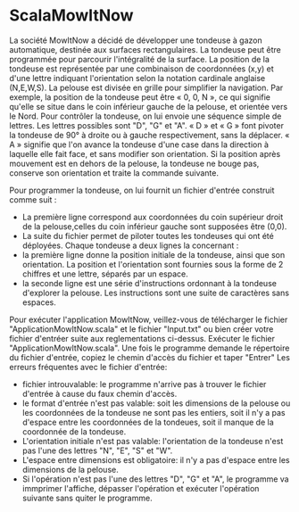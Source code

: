 # ScalaMowItNow

La société MowItNow a décidé de développer une tondeuse à gazon automatique, destinée aux surfaces rectangulaires.
La tondeuse peut être programmée pour parcourir l'intégralité de la surface.
La position de la tondeuse est représentée par une combinaison de coordonnées (x,y) et d'une lettre indiquant l'orientation selon la notation cardinale anglaise (N,E,W,S).
La pelouse est divisée en grille pour simplifier la navigation.
Par exemple, la position de la tondeuse peut être « 0, 0, N », ce qui signifie qu'elle se situe dans le coin inférieur gauche de la pelouse, et orientée vers le Nord.
Pour contrôler la tondeuse, on lui envoie une séquence simple de lettres. Les lettres possibles sont "D", "G" et "A".
« D » et « G » font pivoter la tondeuse de 90° à droite ou à gauche respectivement, sans la déplacer.
« A » signifie que l'on avance la tondeuse d'une case dans la direction à laquelle elle fait face, et sans modifier son orientation.
Si la position après mouvement est en dehors de la pelouse, la tondeuse ne bouge pas, conserve son orientation et traite la commande suivante.

Pour programmer la tondeuse, on lui fournit un fichier d'entrée construit comme suit :
- La première ligne correspond aux coordonnées du coin supérieur droit de la pelouse,celles du coin inférieur gauche sont supposées être (0,0).
- La suite du fichier permet de piloter toutes les tondeuses qui ont été déployées.
Chaque tondeuse a deux lignes la concernant :
- la première ligne donne la position initiale de la tondeuse, ainsi que son
orientation. La position et l'orientation sont fournies sous la forme de 2 chiffres
et une lettre, séparés par un espace.
- la seconde ligne est une série d'instructions ordonnant à la tondeuse d'explorer
la pelouse. Les instructions sont une suite de caractères sans espaces.

Pour exécuter l'application MowItNow, veillez-vous de télécharger le fichier "ApplicationMowItNow.scala" et le fichier "Input.txt" ou bien créer votre fichier d'entréer suite aux reglementations ci-dessus.
Exécuter le fichier "ApplicationMowItNow.scala".
Une fois le programme demande le répertoire du fichier d'entrée, copiez le chemin d'accès du fichier et taper "Entrer"
Les erreurs fréquentes avec le fichier d'entrée:
- fichier introuvalable: le programme n'arrive pas à trouver le fichier d'entrée à cause du faux chemin d'accès.
- le format d'entrée n'est pas valable: soit les dimensions de la pelouse ou les coordonnées de la tondeuse ne sont pas les entiers, soit il n'y a pas d'espace entre les coordonnées de la tondeues, soit il manque de la coordonnée de la tondeuse.
- L'orientation initiale n'est pas valable: l'orientation de la tondeuse n'est pas l'une des lettres "N", "E", "S" et "W".
- L'espace entre dimensions est obligatoire: il n'y a pas d'espace entre les dimensions de la pelouse.
- Si l'opération n'est pas l'une des lettres "D", "G" et "A", le programme va immprimer l'affiche, dépasser l'opération et exécuter l'opération suivante sans quiter le programme.
